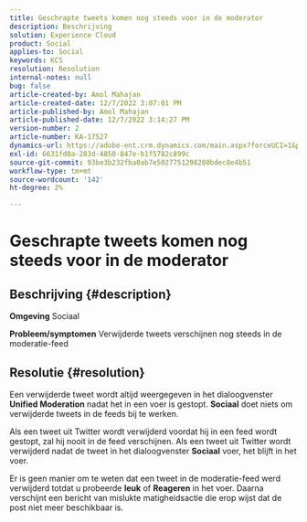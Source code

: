 ```yaml
---
title: Geschrapte tweets komen nog steeds voor in de moderator
description: Beschrijving
solution: Experience Cloud
product: Social
applies-to: Social
keywords: KCS
resolution: Resolution
internal-notes: null
bug: false
article-created-by: Amol Mahajan
article-created-date: 12/7/2022 3:07:01 PM
article-published-by: Amol Mahajan
article-published-date: 12/7/2022 3:14:27 PM
version-number: 2
article-number: KA-17527
dynamics-url: https://adobe-ent.crm.dynamics.com/main.aspx?forceUCI=1&pagetype=entityrecord&etn=knowledgearticle&id=414e15c8-4076-ed11-81aa-6045bd006a22
exl-id: 6631fd0a-283d-4850-847e-b1f5782c899c
source-git-commit: 93be3b232fba0ab7e5027751298280bdec8e4b51
workflow-type: tm+mt
source-wordcount: '142'
ht-degree: 2%

---
```


# Geschrapte tweets komen nog steeds voor in de moderator

## Beschrijving {#description}

<b>Omgeving</b>
Sociaal


<b>Probleem/symptomen</b>
Verwijderde tweets verschijnen nog steeds in de moderatie-feed


## Resolutie {#resolution}


Een verwijderde tweet wordt altijd weergegeven in het dialoogvenster <b>Unified Moderation</b> nadat het in een voer is gestopt. <b>Sociaal</b> doet niets om verwijderde tweets in de feeds bij te werken.

Als een tweet uit Twitter wordt verwijderd voordat hij in een feed wordt gestopt, zal hij nooit in de feed verschijnen. Als een tweet uit Twitter wordt verwijderd nadat de tweet in het dialoogvenster <b>Sociaal</b> voer, het blijft in het voer.

Er is geen manier om te weten dat een tweet in de moderatie-feed werd verwijderd totdat u probeerde <b>leuk</b> of <b>Reageren</b> in het voer. Daarna verschijnt een bericht van mislukte matigheidsactie die erop wijst dat de post niet meer beschikbaar is.
